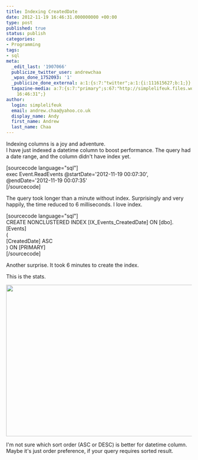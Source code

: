 ```yaml
---
title: Indexing CreatedDate
date: 2012-11-19 16:46:31.000000000 +00:00
type: post
published: true
status: publish
categories:
- Programming
tags:
- sql
meta:
  _edit_last: '1907066'
  publicize_twitter_user: andrewchaa
  _wpas_done_1752093: '1'
  _publicize_done_external: a:1:{s:7:"twitter";a:1:{i:111615627;b:1;}}
  tagazine-media: a:7:{s:7:"primary";s:67:"http://simplelifeuk.files.wordpress.com/2012/11/execution_stats.png";s:6:"images";a:1:{s:67:"http://simplelifeuk.files.wordpress.com/2012/11/execution_stats.png";a:6:{s:8:"file_url";s:67:"http://simplelifeuk.files.wordpress.com/2012/11/execution_stats.png";s:5:"width";i:671;s:6:"height";i:430;s:4:"type";s:5:"image";s:4:"area";i:288530;s:9:"file_path";b:0;}}s:6:"videos";a:0:{}s:11:"image_count";i:1;s:6:"author";s:7:"1907066";s:7:"blog_id";s:7:"1833431";s:9:"mod_stamp";s:19:"2012-11-19
    16:46:31";}
author:
  login: simplelifeuk
  email: andrew.chaa@yahoo.co.uk
  display_name: Andy
  first_name: Andrew
  last_name: Chaa
---
```

<p>Indexing columns is a joy and adventure.<br />
I have just indexed a datetime column to boost performance. The query had a date range, and the column didn't have index yet.</p>
<p>[sourcecode language="sql"]<br />
exec Event.ReadEvents @startDate='2012-11-19 00:07:30', @endDate='2012-11-19 00:07:35'<br />
[/sourcecode]</p>
<p>The query took longer than a minute without index. Surprisingly and very happily, the time reduced to 6 milliseconds. I love index.</p>
<p>[sourcecode language="sql"]<br />
CREATE NONCLUSTERED INDEX [IX_Events_CreatedDate] ON [dbo].[Events]<br />
(<br />
	[CreatedDate] ASC<br />
) ON [PRIMARY]<br />
[/sourcecode]</p>
<p>Another surprise. It took 6 minutes to create the index.</p>
<p>This is the stats.</p>
<p><a href="http://simplelifeuk.files.wordpress.com/2012/11/execution_stats.png"><img src="{{ site.baseurl }}/assets/execution_stats.png" alt="" title="execution_stats" width="640" height="410" class="aligncenter size-full wp-image-1371" /></a></p>
<p>I'm not sure which sort order (ASC or DESC) is better for datetime column. Maybe it's just order preference, if your query requires sorted result.</p>
